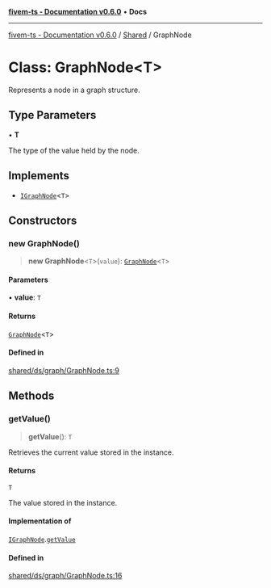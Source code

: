 [**fivem-ts - Documentation v0.6.0**](../../../README.md) • **Docs**

***

[fivem-ts - Documentation v0.6.0](../../../README.md) / [Shared](../README.md) / GraphNode

# Class: GraphNode\<T\>

Represents a node in a graph structure.

## Type Parameters

• **T**

The type of the value held by the node.

## Implements

- [`IGraphNode`](../interfaces/IGraphNode.md)\<`T`\>

## Constructors

### new GraphNode()

> **new GraphNode**\<`T`\>(`value`): [`GraphNode`](GraphNode.md)\<`T`\>

#### Parameters

• **value**: `T`

#### Returns

[`GraphNode`](GraphNode.md)\<`T`\>

#### Defined in

[shared/ds/graph/GraphNode.ts:9](https://github.com/Purpose-Dev/fivem-ts/blob/main/src/shared/ds/graph/GraphNode.ts#L9)

## Methods

### getValue()

> **getValue**(): `T`

Retrieves the current value stored in the instance.

#### Returns

`T`

The value stored in the instance.

#### Implementation of

[`IGraphNode`](../interfaces/IGraphNode.md).[`getValue`](../interfaces/IGraphNode.md#getvalue)

#### Defined in

[shared/ds/graph/GraphNode.ts:16](https://github.com/Purpose-Dev/fivem-ts/blob/main/src/shared/ds/graph/GraphNode.ts#L16)
